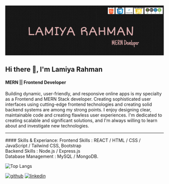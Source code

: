 [<img src='https://github.com/lamiyaarahman/lamiyaarahman/blob/main/profile.PNG?raw=true' alt='Lamiya Rahman'>](https://github.com/lamiyaarahman/)


## Hi there 👋, I'm Lamiya Rahman
#### MERN  ||  Frontend Developer


Building dynamic, user-friendly, and responsive online apps is my specialty as a Frontend and MERN Stack developer. 
Creating sophisticated user interfaces using cutting-edge frontend technologies and creating solid backend systems
are among my strong points. I enjoy designing clear, maintainable code and creating flawless user experiences. 
I'm dedicated to creating scalable and significant solutions, 
and I'm always willing to learn about and investigate new technologies.

<hr>
####  Skills & Experiance: 
 Frontend Skills : REACT / HTML / CSS / JavaScript / Tailwind CSS, Bootstrap <br> 
 Backend Skills : Node.js / Express.js <br>
 Database Management : MySQL / MongoDB. <br>








![Top Langs](https://github-readme-stats.vercel.app/api/top-langs/?username=anuraghazra&layout=compact)



[<img src='https://cdn.jsdelivr.net/npm/simple-icons@3.0.1/icons/github.svg' alt='github' height='40'>](https://github.com/lamiyaarahman)  [<img src='https://cdn.jsdelivr.net/npm/simple-icons@3.0.1/icons/linkedin.svg' alt='linkedin' height='40'>](https://www.linkedin.com/in/https://www.linkedin.com/in/lamiyarahman//)  

